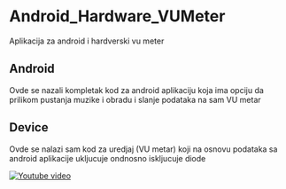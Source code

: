 # Android_Hardware_VUMeter
Aplikacija za android i hardverski vu meter

## Android
Ovde se nazali kompletak kod za android aplikaciju koja ima opciju da prilikom
pustanja muzike i obradu i slanje podataka na sam VU metar

## Device
Ovde se nalazi sam kod za uredjaj (VU metar) koji na osnovu podataka sa android
aplikacije ukljucuje ondnosno iskljucuje diode

[![Youtube video](https://img.youtube.com/vi/v8-Ef-dzhJ0/0.jpg)](https://www.youtube.com/watch?v=v8-Ef-dzhJ0)
